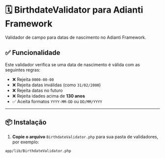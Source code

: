 # 🗓️ BirthdateValidator para Adianti Framework

Validador de campo para datas de nascimento no Adianti Framework.

## ✅ Funcionalidade

Este validador verifica se uma data de nascimento é válida com as seguintes regras:

- ❌ Rejeita `0000-00-00`
- ❌ Rejeita datas inválidas (como `31/02/2000`)
- ❌ Rejeita datas no futuro
- ❌ Rejeita idades acima de **130 anos**
- ✅ Aceita formatos `YYYY-MM-DD` ou `DD/MM/YYYY`

---

## 📦 Instalação

1. **Copie o arquivo** `BirthdateValidator.php` para sua pasta de validadores, por exemplo:

```bash
app/lib/BirthdateValidator.php
